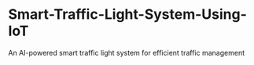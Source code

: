 # Smart-Traffic-Light-System-Using-IoT
An AI-powered smart traffic light system for efficient traffic management
